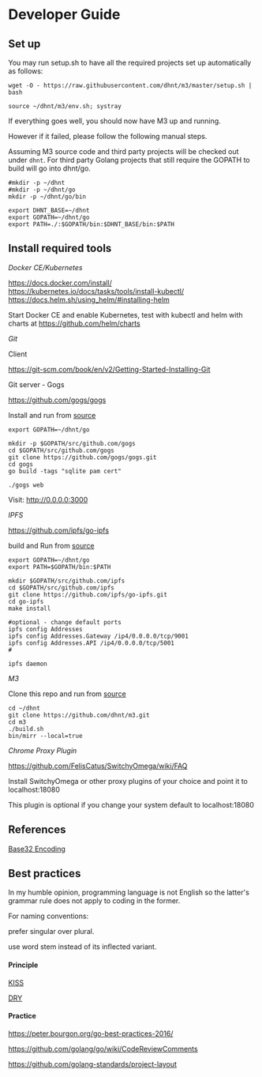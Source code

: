 # Developer Guide

## Set up


You may run setup.sh to have all the required projects set up automatically as follows:

```
wget -O - https://raw.githubusercontent.com/dhnt/m3/master/setup.sh | bash

source ~/dhnt/m3/env.sh; systray
```

If everything goes well, you should now have M3 up and running.


However if it failed, please follow the following manual steps.

Assuming M3 source code and third party projects will be checked out under `dhnt`.
For third party Golang projects that still require the GOPATH to build will go into dhnt/go.



```
#mkdir -p ~/dhnt
#mkdir -p ~/dhnt/go
mkdir -p ~/dhnt/go/bin

export DHNT_BASE=~/dhnt
export GOPATH=~/dhnt/go
export PATH=./:$GOPATH/bin:$DHNT_BASE/bin:$PATH
```

## Install required tools

*Docker CE/Kubernetes*

https://docs.docker.com/install/
https://kubernetes.io/docs/tasks/tools/install-kubectl/
https://docs.helm.sh/using_helm/#installing-helm

Start Docker CE and enable Kubernetes,
test with kubectl and helm with charts at https://github.com/helm/charts


*Git*

Client

https://git-scm.com/book/en/v2/Getting-Started-Installing-Git

Git server - Gogs

https://github.com/gogs/gogs

Install and run from [source](https://gogs.io/docs/installation/install_from_source.html)

```
export GOPATH=~/dhnt/go

mkdir -p $GOPATH/src/github.com/gogs
cd $GOPATH/src/github.com/gogs
git clone https://github.com/gogs/gogs.git
cd gogs
go build -tags "sqlite pam cert"

./gogs web
```

Visit: http://0.0.0.0:3000


*IPFS*

https://github.com/ipfs/go-ipfs

build and Run from [source](https://github.com/ipfs/go-ipfs#development)

```
export GOPATH=~/dhnt/go
export PATH=$GOPATH/bin:$PATH

mkdir $GOPATH/src/github.com/ipfs
cd $GOPATH/src/github.com/ipfs
git clone https://github.com/ipfs/go-ipfs.git
cd go-ipfs
make install

#optional - change default ports
ipfs config Addresses
ipfs config Addresses.Gateway /ip4/0.0.0.0/tcp/9001
ipfs config Addresses.API /ip4/0.0.0.0/tcp/5001
#

ipfs daemon
```

*M3*

Clone this repo and run from [source](https://github.com/dhnt/m3.git)

```
cd ~/dhnt
git clone https://github.com/dhnt/m3.git
cd m3
./build.sh
bin/mirr --local=true

```



*Chrome Proxy Plugin*

https://github.com/FelisCatus/SwitchyOmega/wiki/FAQ

Install SwitchyOmega or other proxy plugins of your choice
and point it to localhost:18080

This plugin is optional if you change your system default to localhost:18080

## References

[Base32 Encoding](http://www.crockford.com/wrmg/base32.html)

## Best practices 

In my humble opinion, programming language is not English so the latter's grammar rule does not apply to coding in the former.

For naming conventions:

prefer singular over plural.

use word stem instead of its inflected variant.


#### Principle
[KISS](https://en.wikipedia.org/wiki/KISS_principle)

[DRY](https://en.wikipedia.org/wiki/Don%27t_repeat_yourself)


#### Practice
https://peter.bourgon.org/go-best-practices-2016/

https://github.com/golang/go/wiki/CodeReviewComments

https://github.com/golang-standards/project-layout
